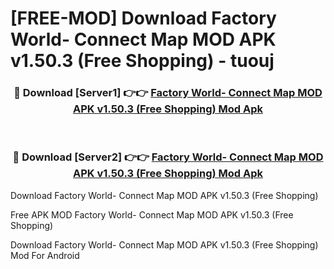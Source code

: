 # [FREE-MOD] Download Factory World- Connect Map MOD APK v1.50.3 (Free Shopping) - tuouj


<div align="center">
<h3>🔴 Download [Server1] 👉👉 <a href="https://apk-comot.site?title=Factory_World-_Connect_Map_MOD_APK_v1.50.3_(Free_Shopping)">Factory World- Connect Map MOD APK v1.50.3 (Free Shopping) Mod Apk</a></h3><br>

<h3>🔴 Download [Server2] 👉👉 <a href="https://apk-comot.site?title=Factory_World-_Connect_Map_MOD_APK_v1.50.3_(Free_Shopping)">Factory World- Connect Map MOD APK v1.50.3 (Free Shopping) Mod Apk</a></h3>
</div>



Download Factory World- Connect Map MOD APK v1.50.3 (Free Shopping) 

Free APK MOD Factory World- Connect Map MOD APK v1.50.3 (Free Shopping) 

Download Factory World- Connect Map MOD APK v1.50.3 (Free Shopping) Mod For Android
